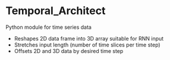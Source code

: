 # Temporal_Architect
Python module for time series data

- Reshapes 2D data frame into 3D array suitable for RNN input
- Stretches input length (number of time slices per time step)
- Offsets 2D and 3D data by desired time step
